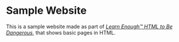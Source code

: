 # Sample Website

This is a sample website made as part of [*Learn Enough™ HTML to Be Dangerous*](http://learnenough.com/html-tutorial), that shows basic pages in HTML.
